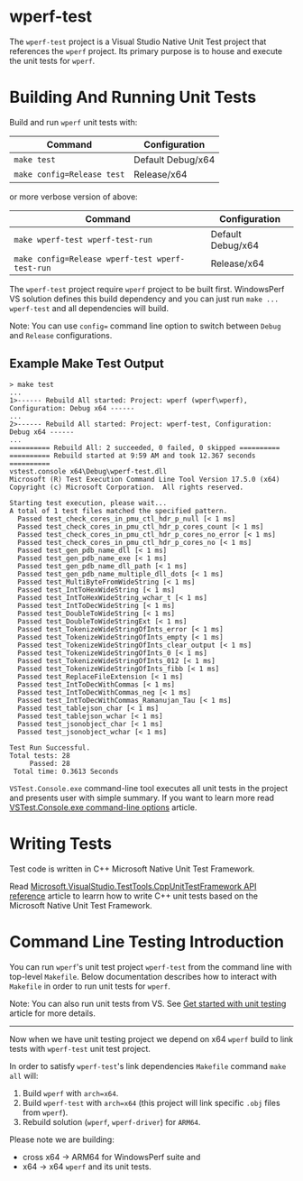 # wperf-test

The `wperf-test` project is a Visual Studio Native Unit Test project that references the `wperf` project. Its primary purpose is to house and execute the unit tests for `wperf`.

# Building And Running Unit Tests

Build and run `wperf` unit tests with:

| Command                    | Configuration     |
| ---                        | ---               |
| `make test`                | Default Debug/x64 |
| `make config=Release test` | Release/x64       |

or more verbose version of above:

| Command                                         | Configuration     |
| ---                                             | ---               |
| `make wperf-test wperf-test-run`                | Default Debug/x64 |
| `make config=Release wperf-test wperf-test-run` | Release/x64       |

The `wperf-test` project require `wperf` project to be built first. WindowsPerf VS solution defines this build dependency and you can just run `make ... wperf-test` and all dependencies will build.

Note: You can use `config=` command line option to switch between `Debug` and `Release` configurations.

## Example Make Test Output

```
> make test
...
1>------ Rebuild All started: Project: wperf (wperf\wperf), Configuration: Debug x64 ------
...
2>------ Rebuild All started: Project: wperf-test, Configuration: Debug x64 ------
...
========== Rebuild All: 2 succeeded, 0 failed, 0 skipped ==========
========== Rebuild started at 9:59 AM and took 12.367 seconds ==========
vstest.console x64\Debug\wperf-test.dll
Microsoft (R) Test Execution Command Line Tool Version 17.5.0 (x64)
Copyright (c) Microsoft Corporation.  All rights reserved.

Starting test execution, please wait...
A total of 1 test files matched the specified pattern.
  Passed test_check_cores_in_pmu_ctl_hdr_p_null [< 1 ms]
  Passed test_check_cores_in_pmu_ctl_hdr_p_cores_count [< 1 ms]
  Passed test_check_cores_in_pmu_ctl_hdr_p_cores_no_error [< 1 ms]
  Passed test_check_cores_in_pmu_ctl_hdr_p_cores_no [< 1 ms]
  Passed test_gen_pdb_name_dll [< 1 ms]
  Passed test_gen_pdb_name_exe [< 1 ms]
  Passed test_gen_pdb_name_dll_path [< 1 ms]
  Passed test_gen_pdb_name_multiple_dll_dots [< 1 ms]
  Passed test_MultiByteFromWideString [< 1 ms]
  Passed test_IntToHexWideString [< 1 ms]
  Passed test_IntToHexWideString_wchar_t [< 1 ms]
  Passed test_IntToDecWideString [< 1 ms]
  Passed test_DoubleToWideString [< 1 ms]
  Passed test_DoubleToWideStringExt [< 1 ms]
  Passed test_TokenizeWideStringOfInts_error [< 1 ms]
  Passed test_TokenizeWideStringOfInts_empty [< 1 ms]
  Passed test_TokenizeWideStringOfInts_clear_output [< 1 ms]
  Passed test_TokenizeWideStringOfInts_0 [< 1 ms]
  Passed test_TokenizeWideStringOfInts_012 [< 1 ms]
  Passed test_TokenizeWideStringOfInts_fibb [< 1 ms]
  Passed test_ReplaceFileExtension [< 1 ms]
  Passed test_IntToDecWithCommas [< 1 ms]
  Passed test_IntToDecWithCommas_neg [< 1 ms]
  Passed test_IntToDecWithCommas_Ramanujan_Tau [< 1 ms]
  Passed test_tablejson_char [< 1 ms]
  Passed test_tablejson_wchar [< 1 ms]
  Passed test_jsonobject_char [< 1 ms]
  Passed test_jsonobject_wchar [< 1 ms]

Test Run Successful.
Total tests: 28
     Passed: 28
 Total time: 0.3613 Seconds
```

`VSTest.Console.exe` command-line tool executes all unit tests in the project and presents user with simple summary. If you want to learn more read [VSTest.Console.exe command-line options](https://learn.microsoft.com/en-us/visualstudio/test/vstest-console-options?view=vs-2022) article.

# Writing Tests

Test code is written in C++ Microsoft Native Unit Test Framework.

Read [Microsoft.VisualStudio.TestTools.CppUnitTestFramework API reference](https://learn.microsoft.com/en-us/visualstudio/test/microsoft-visualstudio-testtools-cppunittestframework-api-reference?view=vs-2022) article to learrn how to write C++ unit tests based on the Microsoft Native Unit Test Framework.

# Command Line Testing Introduction

You can run `wperf`'s unit test project `wperf-test` from the command line with top-level `Makefile`. Below documentation describes how to interact with `Makefile` in order to run unit tests for `wperf`.

Note: You can also run unit tests from VS. See [Get started with unit testing](https://learn.microsoft.com/en-us/visualstudio/test/getting-started-with-unit-testing?view=vs-2022&tabs=cpp%2Cmsunittest#run-unit-tests) article for more details.

---

Now when we have unit testing project we depend on x64 `wperf` build to link tests with `wperf-test` unit test project.

In order to satisfy `wperf-test`'s link dependencies `Makefile` command `make all` will:

1. Build `wperf` with `arch=x64`.
2. Build `wperf-test` with `arch=x64` (this project will link specific `.obj` files from `wperf`).
3. Rebuild solution (`wperf`, `wperf-driver`) for `ARM64`.

Please note we are building:

- cross x64 -> ARM64 for WindowsPerf suite and
- x64 -> x64 `wperf` and its unit tests.
